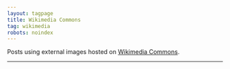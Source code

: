 ```yaml
---
layout: tagpage
title: Wikimedia Commons
tag: wikimedia
robots: noindex
---
```


Posts using external images hosted on [Wikimedia Commons](https://commons.wikimedia.org/wiki/Main_Page).

---
